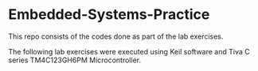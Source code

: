 # Embedded-Systems-Practice
This repo consists of the codes done as part of the lab exercises.

The following lab exercises were executed using Keil software and Tiva C series TM4C123GH6PM Microcontroller.
